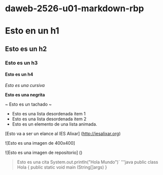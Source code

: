 # daweb-2526-u01-markdown-rbp

# Esto en un h1

## Esto es un h2

### Esto es un h3

#### Esto es un h4

*Esto es una cursiva*

**Esto es una negrita**

~ Esto es un tachado ~

- Esto es una lista desordenada item 1
- Esto es una lista desordenada item 2
- Esto es un elemento de una lista animada.

[Esto va a ser un elance al IES Alixar] (http://iesalixar.org)

![Esto es una imagen de 400x400]

![Esto es una imagen de repositorio] ()

> Esto es una cita
System.out.println("Hola Mundo")´
'''java
public class Hola {
    public static void main (String[]args)
}